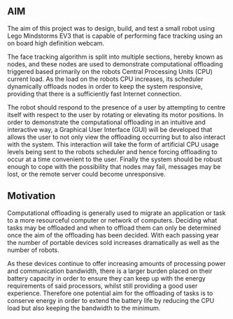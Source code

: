 ## AIM

The aim of this project was to design, build, and test a small robot using Lego Mindstorms EV3 that is capable of performing face tracking using an on board high definition webcam. 

The face tracking algorithm is split into multiple sections, hereby known as nodes, and these nodes are used to demonstrate computational offloading triggered based primarily on the robots Central Processing Units (CPU) current load. As the load on the robots CPU increases, its scheduler dynamically offloads nodes in order to keep the system responsive, providing that there is a sufficiently fast Internet connection. 

The robot should respond to the presence of a user by attempting to centre itself with respect to the user by rotating or elevating its motor positions. In order to demonstrate the computational offloading in an intuitive and interactive way, a Graphical User Interface (GUI) will be developed that allows the user to not only view the offloading occurring but to also interact with the system. This interaction will take the form of artificial CPU usage levels being sent to the robots scheduler and hence forcing offloading to occur at a time convenient to the user. Finally the system should be robust enough to cope with the possibility that nodes may fail, messages may be lost, or the remote server could become unresponsive.

## Motivation

Computational offloading is generally used to migrate an application or task to a more resourceful computer or network of computers. Deciding what tasks may be offloaded and when to offload them can only be determined once the aim of the offloading has been decided. With each passing year the number of portable devices sold increases dramatically as well as the number of robots. 

As these devices continue to offer increasing amounts of processing power and communication bandwidth, there is a larger burden placed on their battery capacity in order to ensure they can keep up with the energy requirements of said processors, whilst still providing a good user experience. Therefore one potential aim for the offloading of tasks is to conserve energy in order to extend the battery life by reducing the CPU load but also keeping the bandwidth to the minimum.
